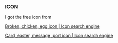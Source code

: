 ### ICON

I got the free icon from 

[Broken, chicken, egg icon | Icon search engine](https://www.iconfinder.com/icons/3032474/broken_chicken_egg_icon#size=256)

[Card, easter, message, port icon | Icon search engine](https://www.iconfinder.com/icons/3032466/card_easter_message_port_icon#size=16)